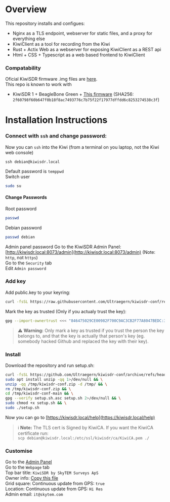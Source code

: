 # Overview
This repository installs and configues:
* Nginx as a TLS endpoint, webserver for static files, and a proxy for everything else
* KiwiClient as a tool for recording from the Kiwi
* Rust + Actix Web as a webserver for exposing KiwiClient as a REST api
* Html + CSS + Typescript as a web based frontend to KiwiClient
### Compatability
Oficial KiwiSDR firmware .img files are [here](http://kiwisdr.com/quickstart/index.html#id-dload).  
This repo is known to work with
* KiwiSDR 1 + BeagleBone Green + [This firmware](http://kiwisdr.com/files/KiwiSDR_v1.804_BBG_BBB_Debian_11.11.img.xz) (SHA256: `2f60798f60b647f0b18f8ac7493776c7b75f22f17977dffdd6c8253274538c3f`)

# Installation Instructions

### Connect with `ssh` and change password:
Now you can `ssh` into the Kiwi (from a terminal on you laptop, not the Kiwi web console)
```shell
ssh debian@kiwisdr.local
```
Default password is `temppwd`  
Switch user
```bash
sudo su
```
#### Change Passwords
Root password
```bash
passwd
```
Debian password
```bash
passwd debian
```
Admin panel password
Go to the KiwiSDR Admin Panel:  
[http://kiwisdr.local:8073/admin](http://kiwisdr.local:8073/admin)  (Note: `http`, not `https`)  
Go to the `Security` tab  
Edit `Admin password`

### Add key
Add public.key to your keyring:
```bash
curl -fsSL https://raw.githubusercontent.com/Ultraegern/kiwisdr-conf/refs/heads/main/public.key | gpg --import
```
Mark the key as trusted (Only if you actualy trust the key):
```bash
gpg --import-ownertrust <<< "846475029CE00982F700C9AC3CB2F77A8047BEDC:3:"
```
> ⚠️ **Warning:** Only mark a key as trusted if you trust the person the key belongs to, and that the key is actually that person's key (eg. somebody hacked Github and replaced the key with their key).

### Install
Download the repository and run setup.sh:
```bash
curl -fsSL https://github.com/Ultraegern/kiwisdr-conf/archive/refs/heads/main.zip -o /tmp/kiwisdr-conf.zip && \
sudo apt install unzip -qq 1>/dev/null && \
unzip -qq /tmp/kiwisdr-conf.zip -d /tmp/ && \
rm /tmp/kiwisdr-conf.zip && \
cd /tmp/kiwisdr-conf-main && \
gpg --verify setup.sh.asc setup.sh 2>/dev/null && \
sudo chmod +x setup.sh && \
sudo ./setup.sh
```

Now you can go to [https://kiwisdr.local/help](https://kiwisdr.local/help)
> ℹ️ **Note:** The TLS cert is Signed by KiwiCA. If you want the KiwiCA certificate run:  
>  `scp debian@kiwisdr.local:/etc/ssl/kiwisdr/ca/KiwiCA.pem ./`

### Customise
Go to the [Admin Panel](https://kiwisdr.local/admin)  
Go to the `Webpage` tab  
Top bar title: `KiwiSDR by SkyTEM Surveys ApS`  
Owner info: [Copy this file](https://github.com/Ultraegern/kiwisdr-conf/blob/main/skytem-logo.html)  
Grid square: Continuous update from GPS: `true`  
Location: Continuous update from GPS: `Hi Res`  
Admin email: `it@skytem.com`  
